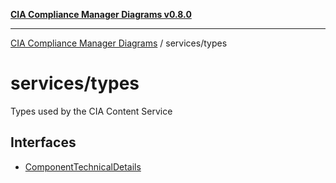 [**CIA Compliance Manager Diagrams v0.8.0**](../../README.md)

***

[CIA Compliance Manager Diagrams](../../modules.md) / services/types

# services/types

Types used by the CIA Content Service

## Interfaces

- [ComponentTechnicalDetails](interfaces/ComponentTechnicalDetails.md)
